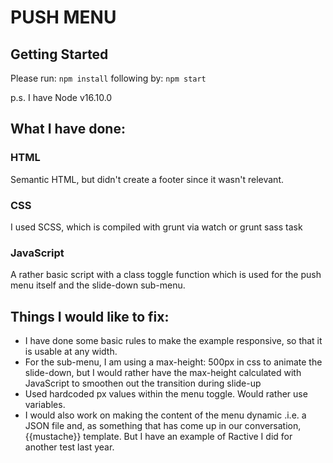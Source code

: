 # PUSH MENU

## Getting Started
Please run:
`npm install`
following by:
`npm start`

p.s. I have Node v16.10.0

## What I have done:

### HTML
Semantic HTML, but didn't create a footer since it wasn't relevant.

### CSS
I used SCSS, which is compiled with grunt via watch or grunt sass task

### JavaScript
A rather basic script with a class toggle function which is used for the push menu itself and the slide-down sub-menu.

## Things I would like to fix:
- I have done some basic rules to make the example responsive, so that it is usable at any width.
- For the sub-menu, I am using a max-height: 500px in css to animate the slide-down, but I would rather have the max-height calculated with JavaScript to smoothen out the transition during slide-up
- Used hardcoded px values within the menu toggle. Would rather use variables.
- I would also work on making the content of the menu dynamic .i.e. a JSON file and, as something that has come up in our conversation, {{mustache}} template. But I have an example of Ractive I did for another test last year.
